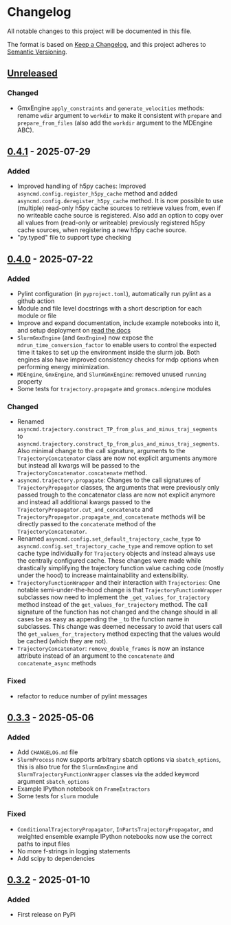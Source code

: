 # Changelog

All notable changes to this project will be documented in this file.

The format is based on [Keep a Changelog](https://keepachangelog.com/en/1.1.0/),
and this project adheres to [Semantic Versioning](https://semver.org/spec/v2.0.0.html).

## [Unreleased]

### Changed

- GmxEngine `apply_constraints` and `generate_velocities` methods: rename `wdir` argument to `workdir` to make it consistent with `prepare` and `prepare_from_files` (also add the `workdir` argument to the MDEngine ABC).

## [0.4.1] - 2025-07-29

### Added

- Improved handling of h5py caches: Improved `asyncmd.config.register_h5py_cache` method and added `asyncmd.config.deregister_h5py_cache` method. It is now possible to use (multiple) read-only h5py cache sources to retrieve values from, even if no writeable cache source is registered. Also add an option to copy over all values from (read-only or writeable) previously registered h5py cache sources, when registering a new h5py cache source.
- "py.typed" file to support type checking

## [0.4.0] - 2025-07-22

### Added

- Pylint configuration (in `pyproject.toml`), automatically run pylint as a github action
- Module and file level docstrings with a short description for each module or file
- Improve and expand documentation, include example notebooks into it, and setup deployment on [read the docs](https://asyncmd.readthedocs.io/en/latest/)
- `SlurmGmxEngine` (and `GmxEngine`) now expose the `mdrun_time_conversion_factor` to enable users to control the expected time it takes to set up the environment inside the slurm job. Both engines also have improved consistency checks for mdp options when performing energy minimization.
- `MDEngine`, `GmxEngine`, and `SlurmGmxEngine`: removed unused `running` property
- Some tests for `trajectory.propagate` and `gromacs.mdengine` modules

### Changed

- Renamed `asyncmd.trajectory.construct_TP_from_plus_and_minus_traj_segments` to `asyncmd.trajectory.construct_tp_from_plus_and_minus_traj_segments`. Also minimal change to the call signature, arguments to the `TrajectoryConcatenator` class are now not explicit arguments anymore but instead all kwargs will be passed to the `TrajectoryConcatenator.concatenate` method.
- `asyncmd.trajectory.propagate`: Changes to the call signatures of `TrajectoryPropagator` classes, the arguments that were previously only passed trough to the concatenator class are now not explicit anymore and instead all additional kwargs passed to the `TrajectoryPropagator.cut_and_concatenate` and `TrajectoryPropagator.propagate_and_concatenate` methods will be directly passed to the `concatenate` method of the `TrajectoryConcatenator`.
- Renamed `asyncmd.config.set_default_trajectory_cache_type` to `asyncmd.config.set_trajectory_cache_type` and remove option to set cache type individually for `Trajectory` objects and instead always use the centrally configured cache. These changes were made while drastically simplifying the trajectory function value caching code (mostly under the hood) to increase maintainability and extensibility.
- `TrajectoryFunctionWrapper` and their interaction with `Trajectories`: One notable semi-under-the-hood change is that `TrajectoryFunctionWrapper` subclasses now need to implement the `_get_values_for_trajectory` method instead of the `get_values_for_trajectory` method. The call signature of the function has not changed and the change should in all cases be as easy as appending the `_` to the function name in subclasses. This change was deemed necessary to avoid that users call the `get_values_for_trajectory` method expecting that the values would be cached (which they are not).
- `TrajectoryConcatenator`: `remove_double_frames` is now an instance attribute instead of an argument to the `concatenate` and `concatenate_async` methods

### Fixed

- refactor to reduce number of pylint messages

## [0.3.3] - 2025-05-06

### Added

- Add `CHANGELOG.md` file
- `SlurmProcess` now supports arbitrary sbatch options via `sbatch_options`, this is also true for the `SlurmGmxEngine` and `SlurmTrajectoryFunctionWrapper` classes via the added keyword argument `sbatch_options`
- Example IPython notebook on `FrameExtractors`
- Some tests for `slurm` module

### Fixed

- `ConditionalTrajectoryPropagator`, `InPartsTrajectoryPropagator`, and weighted ensemble example IPython notebooks now use the correct paths to input files
- No more f-strings in logging statements
- Add scipy to dependencies

## [0.3.2] - 2025-01-10

### Added

- First release on PyPi


[unreleased]: https://github.com/bio-phys/asyncmd/compare/v0.4.1...HEAD
[0.4.1]: https://github.com/bio-phys/asyncmd/compare/v0.4.0...v0.4.1
[0.4.0]: https://github.com/bio-phys/asyncmd/compare/v0.3.3...v0.4.0
[0.3.3]: https://github.com/bio-phys/asyncmd/compare/v0.3.2...v0.3.3
[0.3.2]: https://github.com/bio-phys/asyncmd/releases/tag/v0.3.2
